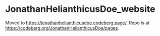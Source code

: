 # JonathanHelianthicusDoe\_website

Moved to <https://jonathanhelianthicusdoe.codeberg.page/>. Repo is at
<https://codeberg.org/JonathanHelianthicusDoe/pages>.
